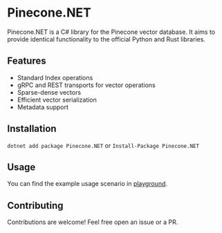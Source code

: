 # Pinecone.NET

Pinecone.NET is a C# library for the Pinecone vector database. It aims to provide identical functionality to the official Python and Rust libraries.

## Features

- Standard Index operations
- gRPC and REST transports for vector operations
- Sparse-dense vectors
- Efficient vector serialization
- Metadata support

## Installation

`dotnet add package Pinecone.NET` or `Install-Package Pinecone.NET`

## Usage

You can find the example usage scenario in [playground](playground/Program.cs).

## Contributing

Contributions are welcome! Feel free open an issue or a PR.
